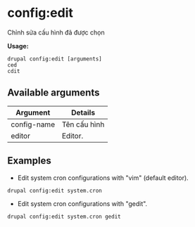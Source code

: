 # config:edit
Chỉnh sửa cấu hình đã được chọn

**Usage:**
```
drupal config:edit [arguments]
ced
cdit
```

## Available arguments
Argument | Details
---------|-------------
config-name | Tên cấu hình
editor | Editor.

## Examples
* Edit system cron configurations with "vim" (default editor).
```
drupal config:edit system.cron
```
* Edit system cron configurations with "gedit".
```
drupal config:edit system.cron gedit
```
